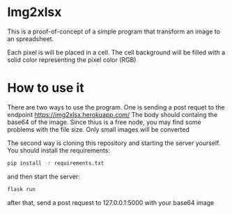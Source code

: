 # Img2xlsx

This is a proof-of-concept of a simple program that transform an image to an spreadsheet.

Each pixel is will be placed in a cell. The cell background will be filled with a solid color representing the pixel color (RGB)

# How to use it
There are two ways to use the program. One is sending a post requet to the endpoint https://img2xlsx.herokuapp.com/
The body should containg the base64 of the image. Since thius is a free node, you may find some problems with the file size. Only small images will be converted

The second way is cloning this repository and starting the server yourself.
You should install the requirements:
``` bash
pip install -r requirements.txt
```

and then start the server:
``` bash
flask run
```

after that, send a post request to 127.0.0.1:5000 with your base64 image